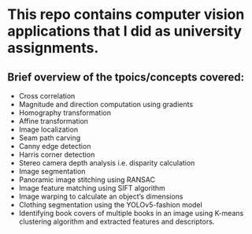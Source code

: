 # This repo contains computer vision applications that I did as university assignments.

## Brief overview of the tpoics/concepts covered:
- Cross correlation
- Magnitude and direction computation using gradients
- Homography transformation
- Affine transformation
- Image localization
- Seam path carving 
- Canny edge detection
- Harris corner detection
- Stereo camera depth analysis i.e. disparity calculation
- Image segmentation
- Panoramic image stitching using RANSAC
- Image feature matching using SIFT algorithm
- Image warping to calculate an object’s dimensions
- Clothing segmentation using the YOLOv5-fashion model
- Identifying book covers of multiple books in an image using K-means clustering algorithm and extracted features and descriptors.
